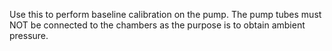 Use this to perform baseline calibration on the pump. The pump tubes must NOT be connected to the chambers as the purpose is to obtain ambient pressure.